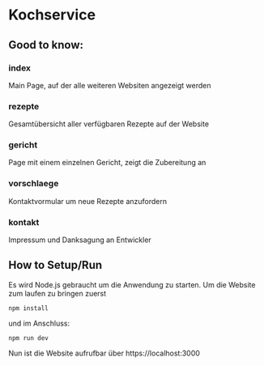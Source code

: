 # Kochservice

## Good to know:

### index
Main Page, auf der alle weiteren Websiten angezeigt werden

### rezepte
Gesamtübersicht aller verfügbaren Rezepte auf der Website

### gericht
Page mit einem einzelnen Gericht, zeigt die Zubereitung an

### vorschlaege
Kontaktvormular um neue Rezepte anzufordern

### kontakt
Impressum und Danksagung an Entwickler

## How to Setup/Run
Es wird Node.js gebraucht um die Anwendung zu starten.
Um die Website zum laufen zu bringen zuerst
    
    npm install

und im Anschluss:

    npm run dev

Nun ist die Website aufrufbar über https://localhost:3000